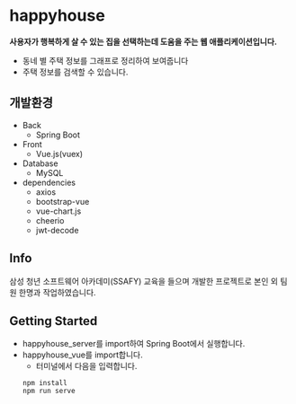 # happyhouse
**사용자가 행복하게 살 수 있는 집을 선택하는데 도움을 주는 웹 애플리케이션입니다.**
- 동네 별 주택 정보를 그래프로 정리하여 보여줍니다
- 주택 정보를 검색할 수 있습니다.
## 개발환경
* Back
  - Spring Boot
* Front
  - Vue.js(vuex)
* Database
  - MySQL
* dependencies
  - axios
  - bootstrap-vue
  - vue-chart.js
  - cheerio
  - jwt-decode
## Info
삼성 청년 소프트웨어 아카데미(SSAFY) 교육을 들으며 개발한 프로젝트로 본인 외 팀원 한명과 작업하였습니다.
## Getting Started
- happyhouse_server를 import하여 Spring Boot에서 실행합니다.
- happyhouse_vue를 import합니다.
  - 터미널에서 다음을 입력합니다. 
  ```
  npm install
  npm run serve
